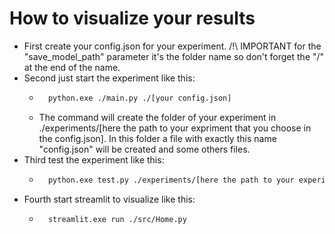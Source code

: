 # How to visualize your results

* First create your config.json for your experiment. /!\ IMPORTANT for the "save_model_path" parameter it's the folder name so don't forget the "/" at the end of the name.
* Second just start the experiment like this:
    * ```bash
        python.exe ./main.py ./[your config.json]
        ```
    * The command will create the folder of your experiment in ./experiments/[here the path to your expriment that you choose in the config.json]. In this folder a file with exactly this name "config.json" will be created and some others files.
* Third test the experiment like this:
    * ```bash
        python.exe test.py ./experiments/[here the path to your experiment]/config.json
        ```
* Fourth start streamlit to visualize like this:
    * ``` bash
        streamlit.exe run ./src/Home.py
        ```